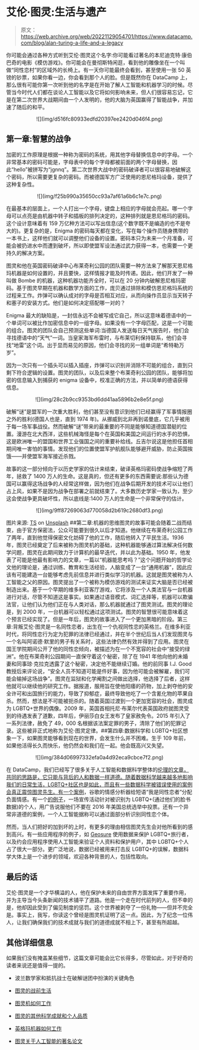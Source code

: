 # 艾伦·图灵:生活与遗产

> 原文：<https://web.archive.org/web/20221129054701/https://www.datacamp.com/blog/alan-turing-a-life-and-a-legacy>

你可能会通过各种方式听到艾伦·图灵这个名字:你可能看过著名的本尼迪克特·康伯巴奇的电影《模仿游戏》。你可能会在曼彻斯特闲逛，看到他的雕像坐在一个叫做“同性恋村”的区域外的长椅上。有一天你可能最终会看到，甚至使用一张 50 英镑的钞票，如果你看一边，你会看到那个人的脸。但是既然你在 DataCamp 上，那么很有可能你第一次听到他的名字是在开始了解人工智能和机器学习的时候。尽管当今时代人们都在谈论人工智能以及它将如何影响未来，但人们很容易忘记，它是在第二次世界大战期间由一个人发明的，他的大脑为英国赢得了智能战争，并加速了随后的和平。

<center>![](img/d516fc80933edfd20397ee2420d046f4.png)</center>

## 第一章:智慧的战争

加密的工作原理是根据一种称为密码的系统，用其他字母替换信息中的字母。一个非常基本的密码可能是，字母表中的每个字母都被前面的两个字母替换，因此“hello”被拼写为“jgnnq”。第二次世界大战中的密码破译者可以很容易地破解这个密码，所以需要更复杂的密码。而被德国军方广泛使用的恩尼格玛设备，提供了这种复杂性。

<center>![](img/f25b990a35650cc93a7af61a6b6c1e7c.png)</center>

在最基本的层面上，一个人打出一个字母，键盘上相应的字母就会亮起。哪一个字母可以点亮是由机器中转子和插板的排列决定的，这种排列就是恩尼格玛的密码。这个设计意味着有 159 万亿种方法可以写出信息(这个数字既不是编造的也不是夸大的)。更复杂的是，Enigma 的密码每天都在变化，写在每个操作员随身携带的一本书上，这样他们就可以调整他们设备的设置。密码本只为未来一个月准备，可能会被扔进水中而遭到破坏，所以即使盟军设法通过武力获得一本，也需要一个更持久的解决方案。

图灵和他在英国密码破译中心布莱奇利公园的团队需要一种方法来了解那天恩尼格玛机器是如何设置的，并且要快，这样情报才能及时传递。因此，他们开发了一种叫做 Bombe 的机器，这种机器功能齐全时，可以在 20 分钟内破解恩尼格玛密码。基于图灵早期在机器和数学方面的工作，庞贝通过排除和模仿恩尼格玛系统的过程来工作。炸弹可以确认成对的字母是否相互对应，从而向操作员显示当天转子和塞子的安装方式。他们是如何决定搭配哪一对的？

Enigma 最大的缺陷是，一封信永远不会被写成它自己，所以这意味着德语中的一个单词可以被比作加密信息中的一组字母。如果没有一个字母匹配，这是一个可能的组合。图灵的团队会自己预测这些单词:当德国人发送每日天气报告时，他们会寻找德语中的“天气”一词。当皇家海军布雷时，与布莱切利保持联系，他们会寻找“地雷”这个词。出于显而易见的原因，他们会寻找的另一组单词是“希特勒万岁”。

因为一次只有一个插头可以插入插座，炸弹可以识别并消除不可能的组合，直到只剩下符合逻辑的设置。图灵的团队，以及后来整个布莱奇利公园的团队，能够将加密的信息输入到捕获的 enigma 设备中，校准正确的方法，并以简单的德语获得信息。

<center>![](img/28c2b9cc9353bd6dd41aa5896b2e8e5f.png)</center>

破解“谜”是盟军的一次重大胜利，他们甚至没有意识到他们已经赢得了军事情报圈之外的胜利(德国人也是，直到 1974 年)。从挪威到北非再到诺曼底，它几乎被用于每一场军事战役。然而破解“谜”带来的最重要的不同是能够知道德国潜艇的位置。漫游在北大西洋，这些机械海怪是每个在英国和美国之间运行的水手的恐惧，这是欧洲唯一的盟国和世界工业强国之间的重要补给线。丘吉尔说这是他担任首相期间唯一害怕的事情。发现他们的位置使盟军护航舰队能够避开威胁，防止英国挨饿——并使盟军海军接近杀戮。

故事的这一部分倾向于以历史学家的估计来结束，破译英格玛密码使战争缩短了两年，拯救了 1400 万人的生命。这是真的，但还有更多的东西需要说:那些认为德国可以赢得这场战争的人经常这样做，因为他们在战争后期开发的技术可以让他们占上风，如果不是因为战争在部署之前就结束了。大多数历史学家一致认为，至少这会使战争更具破坏性，所以底线是:1400 万人的生命是一个非常保守的估计。

<center>![](img/9ff87269063d770058d2b619c2680df3.png)</center>

图片来源: [TS](https://web.archive.org/web/20220810045804/https://unsplash.com/@tesa22?utm_source=unsplash&utm_medium=referral&utm_content=creditCopyText) on [Unsplash](https://web.archive.org/web/20220810045804/https://unsplash.com/s/photos/alan-turing?utm_source=unsplash&utm_medium=referral&utm_content=creditCopyText) ##第二章:机器的思维图灵的故事可能会随着二战而结束，由于官方保密法，公众可能要到很久以后才知道。他继续在布莱奇利公园工作了两年，直到他觉得保密文化妨碍了他的工作，随后他转入了平民生活。1936 年，图灵已经奠定了后来被称为图灵机的基础，这种机器能够通过算法解决任何数学问题，图灵在此期间致力于计算机的最早迭代，并以此为基础。1950 年，他发表了可能是他最有影响力的文章，一篇以“机器能思考吗？”这个问题开始的哲学论文他的理论是，通过训练、教育和生活经验，人脑变成了一台“通用机器”，因此应该有可能建造一台能够考虑先前信息并进行类似学习的机器。这就是图灵被称为人工智能之父的原因。图灵提出了一个被称为模仿游戏的测试来证实大脑是否已经被制造出来。基于一个早期的维多利亚客厅游戏，它将涉及一个人类法官与一台机器进行对话，尽管不知道这是事实。如果通过语音模式、词汇选择等，机器可以欺骗法官，让他们认为他们正在与人类对话，那么机器就通过了图灵测试。图灵的理论是，到 2000 年，一台机器可以轻松通过这项测试。图灵的智慧很可能意味着这个预言已经实现了。但是一年后，图灵的故事进入了一个更加黑暗的阶段。第三章:背叛艾伦·图灵是一名同性恋者，出生在一个仇视同性恋的英格兰。在维多利亚时代，将同性恋行为定为犯罪的法律已经通过，并在半个世纪后当人们发现图灵与一个名叫阿诺德·默里的男子有关系时，这些法律仍然有效并得到了应用。图灵在国王学院期间公开了他的同性恋倾向，被描述为在一个不宽容的社会中“接受的绿洲”。他在布莱奇利公园期间一直保守着这个秘密，除了在 1941 年他向他的未婚妻和同事琼·克拉克透露了这个秘密，决定他不能继续订婚。他的前同事 I.J. Good 教授后来评论说，“安全人员不知道可能是件好事，因为他可能会被解雇，我们可能会输掉这场战争”。图灵在监狱和化学阉割之间做出选择，他选择了后者，这样他就可以继续他的研究工作。据报道，服用旨在使他阳痿的药物，加上剥夺他的安全许可和出国旅行的能力，导致了抑郁症，最终导致他吃了一个含氰化物的苹果自杀。然而，想法是不可能被扼杀的。随着英国过渡到一个更加宽容的社会，图灵成为 LGBTQ+世界的偶像。2009 年，英国首相托尼·布莱尔代表英国政府就图灵受到的待遇发表了道歉，四年后，伊丽莎白女王发布了皇家赦免令。2015 年引入了一系列法律，赦免了 49，000 名根据该法案定罪的男子，清除了他们的犯罪记录。这些被非正式地称为艾伦·图灵定律。##第四章:数据科学和 LGBTQ+社区想象一下，如果图灵能够看到现在的世界，会发生什么并不困难。生于 109 年前，如果他活得长久而快乐，他仍然会和我们在一起。他会既高兴又失望。

<center>![](img/384d06997332efa0a4d92eca9cbce7f2.png)</center>

在 DataCamp，我们已经写了很多关于人工智能和数据科学整体的[伦理的文章，共同的思路是，它只能与背后的人和数据一样道德。随着数据科学越来越多地影响我们的日常生活，LGBTQ+社区也是如此，而且有一些数据科学被错误使用的案例会真正震惊图灵先生。有一个](https://web.archive.org/web/20220810045804/https://www.datacamp.com/community/blog/data-literacy-for-responsible-ai-infographic)[案例](https://web.archive.org/web/20220810045804/https://www.vice.com/en/article/j5jmj8/google-artificial-intelligence-bias)，谷歌的情感分析器给短语“我是同性恋者”分配负面情感。有一个[的例子](https://web.archive.org/web/20220810045804/https://www.pinknews.co.uk/2017/10/09/russia-targeted-lgbt-americans-with-facebook-propaganda-during-2016-us-election/)，一场宣传活动针对被识别为 LGBTQ+(通过他们的脸书数据)的个人，用广告说服他们不要在 2016 年美国总统选举中投票。还有一个异常非道德的案例，一个人工智能据称可以通过面部分析识别同性恋个体。

然而，当人们把好的加到坏的上时，有更多的理由相信图灵先生会对他所看到的感到高兴。有一些应用程序的例子，如 [Geosure](https://web.archive.org/web/20220810045804/https://www.prnewswire.com/news-releases/geosure-introduces-first-ever-neighborhood-lgbtq-travel-safety-ratings-300719057.html) 使用数据来保护 LGBTQ+旅行者，以及约会应用程序使用人工智能来验证个人资料和保护用户，其中 LGBTQ+个人占了很大一部分。更广泛地说，数据已经被用来打击反 LGBTQ+的误解，数据科学大体上是一个进步的领域，欢迎各种背景的人，包括性取向。

## 最后的话

艾伦·图灵是一个才华横溢的人，他在保护未来的自由世界方面发挥了重要作用，并为主导当今头条新闻的技术铺平了道路。他是一个走在时代前列的人，但不幸的是，他却因此受到了偏见制度的惩罚。这个世界被剥夺了一份礼物——但并不完全是。事实上，我写，你读这个曾经是图灵机证明了这一点。因此，为了纪念一位伟人，让我们确保我们的技术成就与我们的道德成就不相上下，甚至有所超越。

## 其他详细信息

如果我们没有掩盖某些细节，这篇文章可能会比它长得多，尽管如此，对于好奇的读者来说还是值得一提的。

*   波兰数学家和抵抗战士在破解谜团中扮演的关键角色

*   [图灵的战前生活](https://web.archive.org/web/20220810045804/https://www.turing.org.uk/scrapbook/early.html)

*   [图灵机如何工作](https://web.archive.org/web/20220810045804/https://www.cl.cam.ac.uk/projects/raspberrypi/tutorials/turing-machine/one.html)

*   [图灵的其他科学成就和个人品质](https://web.archive.org/web/20220810045804/https://www.pbs.org/newshour/science/8-things-didnt-know-alan-turing)

*   [英格玛机器如何工作](https://web.archive.org/web/20220810045804/https://www.youtube.com/watch?v=mcX7iO_XCFA)

*   [图灵关于人工智能的著名论文](https://web.archive.org/web/20220810045804/https://academic.oup.com/mind/article/LIX/236/433/986238)